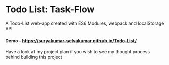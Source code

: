 # Todo List: Task-Flow

A Todo-List web-app created with ES6 Modules, webpack and localStorage API

#### Demo - https://suryakumar-selvakumar.github.io/Todo-List/

Have a look at my project plan if you wish to see my thought process behind building this project